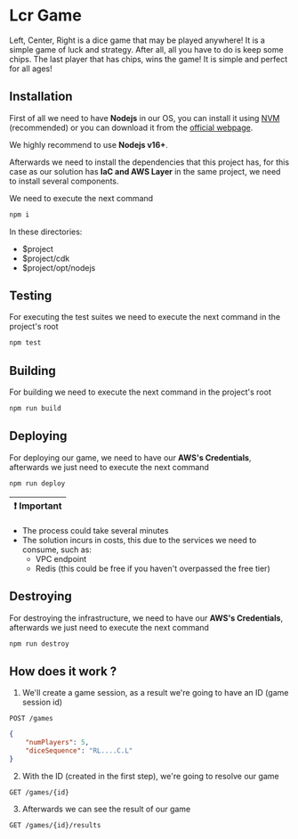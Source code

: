 # Lcr Game

Left, Center, Right is a dice game that may be played anywhere! It is a simple game of luck and strategy. After all, all you have to do is keep some chips. The last player that has chips, wins the game! It is simple and perfect for all ages!

## Installation

First of all we need to have **Nodejs** in our OS, you can install it using [NVM](https://github.com/nvm-sh/nvm) (recommended) or you can download it from the [official webpage](https://nodejs.org/en).

We highly recommend to use **Nodejs v16+**.

Afterwards we need to install the dependencies that this project has, for this case as our solution has **IaC and AWS Layer** in the same project, we need to install several components.

We need to execute the next command

```bash
npm i
```

In these directories:

- $project
- $project/cdk
- $project/opt/nodejs

## Testing

For executing the test suites we need to execute the next command in the project's root

```bash
npm test
```

## Building

For building we need to execute the next command in the project's root

```bash
npm run build
```

## Deploying

For deploying our game, we need to have our **AWS's Credentials**, afterwards we just need to execute the next command

```bash
npm run deploy
```

| :exclamation:  Important   |
|-----------------------------------------|

- The process could take several minutes
- The solution incurs in costs, this due to the services we need to consume, such as:
    - VPC endpoint
    - Redis (this could be free if you haven't overpassed the free tier)

## Destroying

For destroying the infrastructure, we need to have our **AWS's Credentials**, afterwards we just need to execute the next command

```bash
npm run destroy
```

## How does it work ?

1) We'll create a game session, as a result we're going to have an ID (game session id)

```curl
POST /games
```

```json
{
    "numPlayers": 5,
    "diceSequence": "RL....C.L"
}
```

2) With the ID (created in the first step), we're going to resolve our game 

```curl
GET /games/{id}
```

3) Afterwards we can see the result of our game

```curl
GET /games/{id}/results
```
